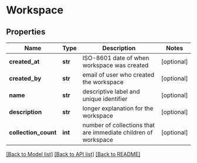 # Workspace

## Properties
Name | Type | Description | Notes
------------ | ------------- | ------------- | -------------
**created_at** | **str** | ISO-8601 date of when workspace was created | [optional] 
**created_by** | **str** | email of user who created the workspace | [optional] 
**name** | **str** | descriptive label and unique identifier | [optional] 
**description** | **str** | longer explanation for the workspace | [optional] 
**collection_count** | **int** | number of collections that are immediate children of workspace | [optional] 

[[Back to Model list]](../README.md#documentation-for-models) [[Back to API list]](../README.md#documentation-for-api-endpoints) [[Back to README]](../README.md)


